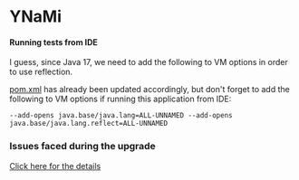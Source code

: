 # YNaMi

#### Running tests from IDE

I guess, since Java 17, we need to add the following to VM options in order to use reflection.

[pom.xml](pom.xml) has already been updated accordingly, but don't forget to add the following to VM options
if running this application from IDE:

`--add-opens java.base/java.lang=ALL-UNNAMED --add-opens java.base/java.lang.reflect=ALL-UNNAMED`

### Issues faced during the upgrade

[Click here for the details](readme/upgrade-readme.md)

